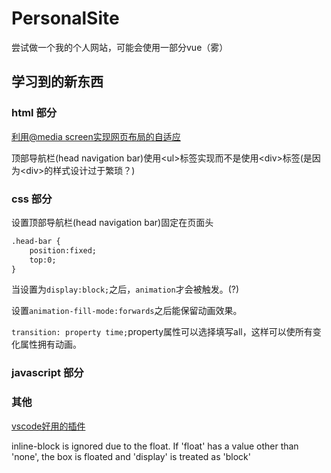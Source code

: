 # PersonalSite

尝试做一个我的个人网站，可能会使用一部分vue（雾）

## 学习到的新东西

### html 部分

[利用@media screen实现网页布局的自适应](https://blog.csdn.net/inuyasha1121/article/details/50777116)

顶部导航栏(head navigation bar)使用\<ul>标签实现而不是使用\<div>标签(是因为\<div>的样式设计过于繁琐？)

### css 部分

设置顶部导航栏(head navigation bar)固定在页面头

``` html
.head-bar {
    position:fixed;
    top:0;
}
```

当设置为`display:block;`之后，`animation`才会被触发。(?)

设置`animation-fill-mode:forwards`之后能保留动画效果。

`transition: property time;`property属性可以选择填写all，这样可以使所有变化属性拥有动画。

### javascript 部分

### 其他

[vscode好用的插件](https://segmentfault.com/a/1190000011779959)

inline-block is ignored due to the float. If 'float' has a value other than 'none', the box is floated and 'display' is treated as 'block'
